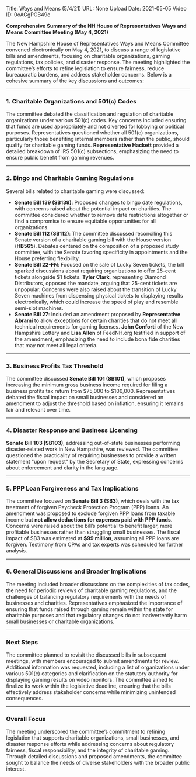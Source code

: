 Title: Ways and Means (5/4/21)
URL: None
Upload Date: 2021-05-05
Video ID: 0oAGgPGB49c

**Comprehensive Summary of the NH House of Representatives Ways and Means Committee Meeting (May 4, 2021)**

The New Hampshire House of Representatives Ways and Means Committee convened electronically on May 4, 2021, to discuss a range of legislative bills and amendments, focusing on charitable organizations, gaming regulations, tax policies, and disaster response. The meeting highlighted the committee’s efforts to refine legislation to ensure fairness, reduce bureaucratic burdens, and address stakeholder concerns. Below is a cohesive summary of the key discussions and outcomes:

---

### **1. Charitable Organizations and 501(c) Codes**
The committee debated the classification and regulation of charitable organizations under various 501(c) codes. Key concerns included ensuring that funds are used appropriately and not diverted for lobbying or political purposes. Representatives questioned whether all 501(c) organizations, particularly those benefiting internal members rather than the public, should qualify for charitable gaming funds. **Representative Hackett** provided a detailed breakdown of IRS 501(c) subsections, emphasizing the need to ensure public benefit from gaming revenues.

---

### **2. Bingo and Charitable Gaming Regulations**
Several bills related to charitable gaming were discussed:
- **Senate Bill 139 (SB139)**: Proposed changes to bingo date regulations, with concerns raised about the potential impact on charities. The committee considered whether to remove date restrictions altogether or find a compromise to ensure equitable opportunities for all organizations.
- **Senate Bill 112 (SB112)**: The committee discussed reconciling this Senate version of a charitable gaming bill with the House version (**HB565**). Debates centered on the composition of a proposed study committee, with the Senate favoring specificity in appointments and the House preferring flexibility.
- **Senate Bill 22-FN**: Focused on the sale of Lucky Seven tickets, the bill sparked discussions about requiring organizations to offer 25-cent tickets alongside $1 tickets. **Tyler Clark**, representing Diamond Distributors, opposed the mandate, arguing that 25-cent tickets are unpopular. Concerns were also raised about the transition of Lucky Seven machines from dispensing physical tickets to displaying results electronically, which could increase the speed of play and resemble semi-slot machines.
- **Senate Bill 27**: Included an amendment proposed by **Representative Abrami** to allow exceptions for certain charities that do not meet all technical requirements for gaming licenses. **John Conforti** of the New Hampshire Lottery and **Lisa Allen** of FeedNH.org testified in support of the amendment, emphasizing the need to include bona fide charities that may not meet all legal criteria.

---

### **3. Business Profits Tax Threshold**
The committee discussed **Senate Bill 101 (SB101)**, which proposes increasing the minimum gross business income required for filing a business profits tax return from $75,000 to $100,000. Representatives debated the fiscal impact on small businesses and considered an amendment to adjust the threshold based on inflation, ensuring it remains fair and relevant over time.

---

### **4. Disaster Response and Business Licensing**
**Senate Bill 103 (SB103)**, addressing out-of-state businesses performing disaster-related work in New Hampshire, was reviewed. The committee questioned the practicality of requiring businesses to provide a written statement "upon request" by the Secretary of State, expressing concerns about enforcement and clarity in the language.

---

### **5. PPP Loan Forgiveness and Tax Implications**
The committee focused on **Senate Bill 3 (SB3)**, which deals with the tax treatment of forgiven Paycheck Protection Program (PPP) loans. An amendment was proposed to exclude forgiven PPP loans from taxable income but **not allow deductions for expenses paid with PPP funds**. Concerns were raised about the bill’s potential to benefit larger, more profitable businesses rather than struggling small businesses. The fiscal impact of SB3 was estimated at **$99 million**, assuming all PPP loans are forgiven. Testimony from CPAs and tax experts was scheduled for further analysis.

---

### **6. General Discussions and Broader Implications**
The meeting included broader discussions on the complexities of tax codes, the need for periodic reviews of charitable gaming regulations, and the challenges of balancing regulatory requirements with the needs of businesses and charities. Representatives emphasized the importance of ensuring that funds raised through gaming remain within the state for charitable purposes and that regulatory changes do not inadvertently harm small businesses or charitable organizations.

---

### **Next Steps**
The committee planned to revisit the discussed bills in subsequent meetings, with members encouraged to submit amendments for review. Additional information was requested, including a list of organizations under various 501(c) categories and clarification on the statutory authority for displaying gaming results on video monitors. The committee aimed to finalize its work within the legislative deadline, ensuring that the bills effectively address stakeholder concerns while minimizing unintended consequences.

---

### **Overall Focus**
The meeting underscored the committee’s commitment to refining legislation that supports charitable organizations, small businesses, and disaster response efforts while addressing concerns about regulatory fairness, fiscal responsibility, and the integrity of charitable gaming. Through detailed discussions and proposed amendments, the committee sought to balance the needs of diverse stakeholders with the broader public interest.
